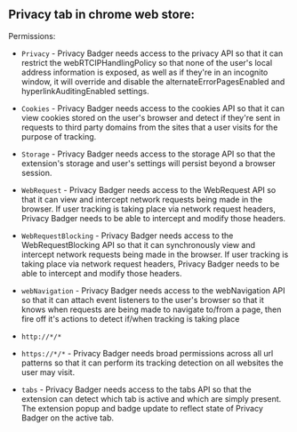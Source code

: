 Privacy tab in chrome web store:
-----------------------------------

Permissions:

* `Privacy` -
Privacy Badger needs access to the privacy API so that it can restrict the webRTCIPHandlingPolicy so that none of the user's local address information is exposed, as well as if they're in an incognito window, it will override and disable the alternateErrorPagesEnabled and hyperlinkAuditingEnabled settings.

* `Cookies` -
Privacy Badger needs access to the cookies API so that it can view cookies stored on the user's browser and detect if they're sent in requests to third party domains from the sites that a user visits for the purpose of tracking.

* `Storage` -
Privacy Badger needs access to the storage API so that the extension's storage and user's settings will persist beyond a browser session.

* `WebRequest` -
Privacy Badger needs access to the WebRequest API so that it can view and intercept network requests being made in the browser. If user tracking is taking place via network request headers, Privacy Badger needs to be able to intercept and modify those headers.

* `WebRequestBlocking` -
Privacy Badger needs access to the WebRequestBlocking API so that it can synchronously view and intercept network requests being made in the browser. If user tracking is taking place via network request headers, Privacy Badger needs to be able to intercept and modify those headers.

* `webNavigation` -
Privacy Badger needs access to the webNavigation API so that it can attach event listeners to the user's browser so that it knows when requests are being made to navigate to/from a page, then fire off it's actions to detect if/when tracking is taking place

* `http://*/*`
* `https://*/*`  -
Privacy Badger needs broad permissions across all url patterns so that it can perform its tracking detection on all websites the user may visit.

* `tabs` -
Privacy Badger needs access to the tabs API so that the extension can detect which tab is active and which are simply present. The extension popup and badge update to reflect state of Privacy Badger on the active tab.
